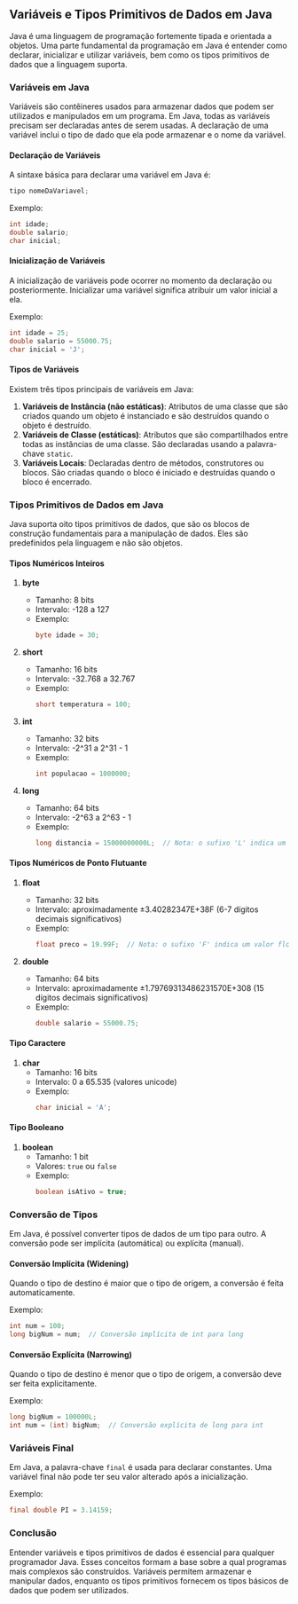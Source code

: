 ## Variáveis e Tipos Primitivos de Dados em Java

Java é uma linguagem de programação fortemente tipada e orientada a objetos. Uma parte fundamental da programação em Java é entender como declarar, inicializar e utilizar variáveis, bem como os tipos primitivos de dados que a linguagem suporta.

### Variáveis em Java

Variáveis são contêineres usados para armazenar dados que podem ser utilizados e manipulados em um programa. Em Java, todas as variáveis precisam ser declaradas antes de serem usadas. A declaração de uma variável inclui o tipo de dado que ela pode armazenar e o nome da variável.

#### Declaração de Variáveis

A sintaxe básica para declarar uma variável em Java é:

```java
tipo nomeDaVariavel;
```

Exemplo:

```java
int idade;
double salario;
char inicial;
```

#### Inicialização de Variáveis

A inicialização de variáveis pode ocorrer no momento da declaração ou posteriormente. Inicializar uma variável significa atribuir um valor inicial a ela.

Exemplo:

```java
int idade = 25;
double salario = 55000.75;
char inicial = 'J';
```

#### Tipos de Variáveis

Existem três tipos principais de variáveis em Java:

1. **Variáveis de Instância (não estáticas)**: Atributos de uma classe que são criados quando um objeto é instanciado e são destruídos quando o objeto é destruído.
2. **Variáveis de Classe (estáticas)**: Atributos que são compartilhados entre todas as instâncias de uma classe. São declaradas usando a palavra-chave `static`.
3. **Variáveis Locais**: Declaradas dentro de métodos, construtores ou blocos. São criadas quando o bloco é iniciado e destruídas quando o bloco é encerrado.

### Tipos Primitivos de Dados em Java

Java suporta oito tipos primitivos de dados, que são os blocos de construção fundamentais para a manipulação de dados. Eles são predefinidos pela linguagem e não são objetos.

#### Tipos Numéricos Inteiros

1. **byte**
   - Tamanho: 8 bits
   - Intervalo: -128 a 127
   - Exemplo:
     ```java
     byte idade = 30;
     ```

2. **short**
   - Tamanho: 16 bits
   - Intervalo: -32.768 a 32.767
   - Exemplo:
     ```java
     short temperatura = 100;
     ```

3. **int**
   - Tamanho: 32 bits
   - Intervalo: -2^31 a 2^31 - 1
   - Exemplo:
     ```java
     int populacao = 1000000;
     ```

4. **long**
   - Tamanho: 64 bits
   - Intervalo: -2^63 a 2^63 - 1
   - Exemplo:
     ```java
     long distancia = 15000000000L;  // Nota: o sufixo 'L' indica um valor long
     ```

#### Tipos Numéricos de Ponto Flutuante

1. **float**
   - Tamanho: 32 bits
   - Intervalo: aproximadamente ±3.40282347E+38F (6-7 dígitos decimais significativos)
   - Exemplo:
     ```java
     float preco = 19.99F;  // Nota: o sufixo 'F' indica um valor float
     ```

2. **double**
   - Tamanho: 64 bits
   - Intervalo: aproximadamente ±1.79769313486231570E+308 (15 dígitos decimais significativos)
   - Exemplo:
     ```java
     double salario = 55000.75;
     ```

#### Tipo Caractere

1. **char**
   - Tamanho: 16 bits
   - Intervalo: 0 a 65.535 (valores unicode)
   - Exemplo:
     ```java
     char inicial = 'A';
     ```

#### Tipo Booleano

1. **boolean**
   - Tamanho: 1 bit
   - Valores: `true` ou `false`
   - Exemplo:
     ```java
     boolean isAtivo = true;
     ```

### Conversão de Tipos

Em Java, é possível converter tipos de dados de um tipo para outro. A conversão pode ser implícita (automática) ou explícita (manual).

#### Conversão Implícita (Widening)

Quando o tipo de destino é maior que o tipo de origem, a conversão é feita automaticamente.

Exemplo:

```java
int num = 100;
long bigNum = num;  // Conversão implícita de int para long
```

#### Conversão Explícita (Narrowing)

Quando o tipo de destino é menor que o tipo de origem, a conversão deve ser feita explicitamente.

Exemplo:

```java
long bigNum = 100000L;
int num = (int) bigNum;  // Conversão explícita de long para int
```

### Variáveis Final

Em Java, a palavra-chave `final` é usada para declarar constantes. Uma variável final não pode ter seu valor alterado após a inicialização.

Exemplo:

```java
final double PI = 3.14159;
```

### Conclusão

Entender variáveis e tipos primitivos de dados é essencial para qualquer programador Java. Esses conceitos formam a base sobre a qual programas mais complexos são construídos. Variáveis permitem armazenar e manipular dados, enquanto os tipos primitivos fornecem os tipos básicos de dados que podem ser utilizados.
